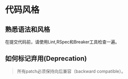 # 代码风格


## 熟悉语法和风格

在提交代码前，请使用Lint,RSpec和Breaker工具检查一遍。

## 如何标记弃用(Deprecation)


> 所有patch必须保持向后兼容（backward compatible）。





